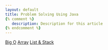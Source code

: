 ```yaml
---
layout: default
title: Problem Solving Using Java
{% comment %} 
   description: Description for this article
{% endcomment %}
---
```


[Big O](Chapter01.md)
[Array](Chapter02.md)
[List & Stack](Chapter03.md)
